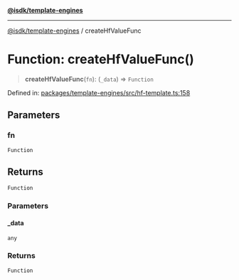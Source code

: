 [**@isdk/template-engines**](../README.md)

***

[@isdk/template-engines](../globals.md) / createHfValueFunc

# Function: createHfValueFunc()

> **createHfValueFunc**(`fn`): (`_data`) => `Function`

Defined in: [packages/template-engines/src/hf-template.ts:158](https://github.com/isdk/template-engines.js/blob/3fa19a5e2f28080ee5224b7dd1b89ad779956584/src/hf-template.ts#L158)

## Parameters

### fn

`Function`

## Returns

`Function`

### Parameters

#### \_data

`any`

### Returns

`Function`

